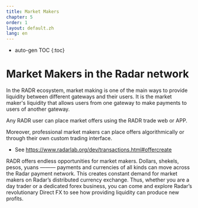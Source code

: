 ```yaml
---
title: Market Makers 
chapter: 5
order: 1
layout: default.zh
lang: en
---
```


* auto-gen TOC
{:toc}

# Market Makers in the Radar network

In the RADR ecosystem, market making is one of the main ways to provide liquidity between different gateways and their users. It is the market maker's liquidity that allows users from one gateway to make payments to users of another gateway.

Any RADR user can place market offers using the RADR trade web or APP.

Moreover, professional market makers can place offers algorithmically or through their own custom trading interface.

  * See https://www.radarlab.org/dev/transactions.html#offercreate

RADR offers endless opportunities for market makers. Dollars, shekels, pesos, yuans ——— payments and currencies of all kinds can move across the Radar payment network. This creates constant demand for market makers on Radar’s distributed currency exchange. Thus, whether you are a day trader or a dedicated forex business, you can come and explore Radar’s revolutionary Direct FX to see how providing liquidity can produce new profits.
